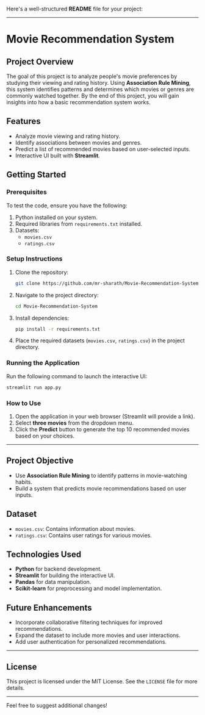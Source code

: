 Here's a well-structured **README** file for your project:

---

# Movie Recommendation System

## **Project Overview**
The goal of this project is to analyze people's movie preferences by studying their viewing and rating history. Using **Association Rule Mining**, this system identifies patterns and determines which movies or genres are commonly watched together. By the end of this project, you will gain insights into how a basic recommendation system works.

## **Features**
- Analyze movie viewing and rating history.
- Identify associations between movies and genres.
- Predict a list of recommended movies based on user-selected inputs.
- Interactive UI built with **Streamlit**.

## **Getting Started**

### Prerequisites
To test the code, ensure you have the following:
1. Python installed on your system.
2. Required libraries from `requirements.txt` installed.
3. Datasets:
   - `movies.csv`
   - `ratings.csv`

### Setup Instructions
1. Clone the repository:
   ```bash
   git clone https://github.com/mr-sharath/Movie-Recommendation-System.git
   ```
2. Navigate to the project directory:
   ```bash
   cd Movie-Recommendation-System
   ```
3. Install dependencies:
   ```bash
   pip install -r requirements.txt
   ```
4. Place the required datasets (`movies.csv`, `ratings.csv`) in the project directory.

### Running the Application
Run the following command to launch the interactive UI:
```bash
streamlit run app.py
```

### How to Use
1. Open the application in your web browser (Streamlit will provide a link).
2. Select **three movies** from the dropdown menu.
3. Click the **Predict** button to generate the top 10 recommended movies based on your choices.

---

## **Project Objective**
- Use **Association Rule Mining** to identify patterns in movie-watching habits.
- Build a system that predicts movie recommendations based on user inputs.

## **Dataset**
- `movies.csv`: Contains information about movies.
- `ratings.csv`: Contains user ratings for various movies.

## **Technologies Used**
- **Python** for backend development.
- **Streamlit** for building the interactive UI.
- **Pandas** for data manipulation.
- **Scikit-learn** for preprocessing and model implementation.

## **Future Enhancements**
- Incorporate collaborative filtering techniques for improved recommendations.
- Expand the dataset to include more movies and user interactions.
- Add user authentication for personalized recommendations.

---

## **License**
This project is licensed under the MIT License. See the `LICENSE` file for more details.

---

Feel free to suggest additional changes!